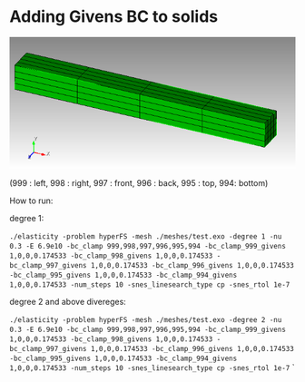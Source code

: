 # Adding Givens BC to solids

![Beam with 6 sideset](test.png)

(999 : left, 998 : right, 997 : front, 996 : back, 995 : top, 994: bottom) 

How to run:

degree 1:

`./elasticity -problem hyperFS -mesh ./meshes/test.exo -degree 1 -nu 0.3 -E 6.9e10 -bc_clamp 999,998,997,996,995,994 -bc_clamp_999_givens 1,0,0,0.174533 -bc_clamp_998_givens 1,0,0,0.174533 -bc_clamp_997_givens 1,0,0,0.174533 -bc_clamp_996_givens 1,0,0,0.174533 -bc_clamp_995_givens 1,0,0,0.174533 -bc_clamp_994_givens 1,0,0,0.174533 -num_steps 10 -snes_linesearch_type cp -snes_rtol 1e-7`

degree 2 and above divereges:

`./elasticity -problem hyperFS -mesh ./meshes/test.exo -degree 2 -nu 0.3 -E 6.9e10 -bc_clamp 999,998,997,996,995,994 -bc_clamp_999_givens 1,0,0,0.174533 -bc_clamp_998_givens 1,0,0,0.174533 -bc_clamp_997_givens 1,0,0,0.174533 -bc_clamp_996_givens 1,0,0,0.174533 -bc_clamp_995_givens 1,0,0,0.174533 -bc_clamp_994_givens 1,0,0,0.174533 -num_steps 10 -snes_linesearch_type cp -snes_rtol 1e-7`
`
